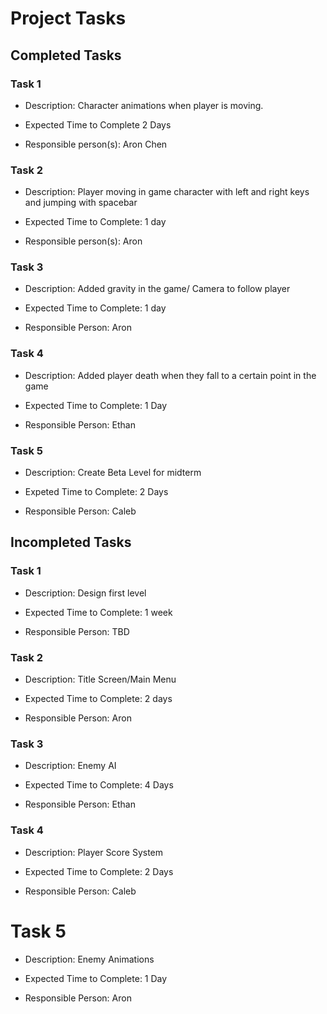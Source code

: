 # Project Tasks

## Completed Tasks

### Task 1


* Description: Character animations when player is moving.


* Expected Time to Complete 2 Days


* Responsible person(s): Aron Chen

### Task 2


* Description: Player moving in game character with left and right keys and jumping with spacebar


* Expected Time to Complete: 1 day


* Responsible person(s): Aron

### Task 3

* Description: Added gravity in the game/ Camera to follow player

* Expected Time to Complete: 1 day

* Responsible Person: Aron

### Task 4

* Description: Added player death when they fall to a certain point in the game

* Expected Time to Complete: 1 Day

* Responsible Person: Ethan

### Task 5

* Description: Create Beta Level for midterm

* Expeted Time to Complete: 2 Days

* Responsible Person: Caleb

## Incompleted Tasks

### Task 1

* Description: Design first level

* Expected Time to Complete: 1 week

* Responsible Person: TBD

### Task 2

* Description: Title Screen/Main Menu

* Expected Time to Complete: 2 days

* Responsible Person: Aron

### Task 3

* Description: Enemy AI

* Expected Time to Complete: 4 Days

* Responsible Person: Ethan 

### Task 4

* Description: Player Score System

* Expected Time to Complete: 2 Days

* Responsible Person: Caleb

# Task 5 

* Description: Enemy Animations

* Expected Time to Complete: 1 Day

* Responsible Person: Aron





